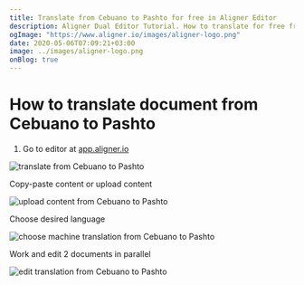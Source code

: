 ```yaml
---
title: Translate from Cebuano to Pashto for free in Aligner Editor
description: Aligner Dual Editor Tutorial. How to translate for free from Cebuano to Pashto. Aligner is multilingual document management platform. 
ogImage: "https://www.aligner.io/images/aligner-logo.png"
date: 2020-05-06T07:09:21+03:00
image: ../images/aligner-logo.png
onBlog: true
---
```


# How to translate document from Cebuano to Pashto

1. Go to editor at [app.aligner.io](https://app.aligner.io "Aligner App web page")

![translate from Cebuano to Pashto](../aligner-blank-editor.png "translate from Cebuano to Pashto")

Copy-paste content or upload content

![upload content from Cebuano to Pashto](../aligner-uploaded-document.png "upload content from Cebuano to Pashto")

Choose desired language

![choose machine translation from Cebuano to Pashto](../aligner-language-dropdown.png "choose machine translation from Cebuano to Pashto")

Work and edit 2 documents in parallel

![edit translation from Cebuano to Pashto](../aligner-double-sitded-editor.png "edit translation from Cebuano to Pashto")

